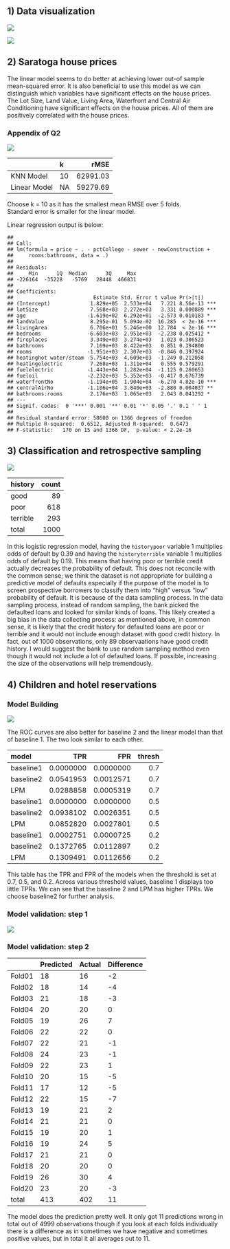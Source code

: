 ## 1) Data visualization

![](exercise_2_files/figure-markdown_github/unnamed-chunk-1-1.png)

![](exercise_2_files/figure-markdown_github/unnamed-chunk-2-1.png)

## 2) Saratoga house prices

The linear model seems to do better at achieving lower out-of sample
mean-squared error. It is also beneficial to use this model as we can
distinguish which variables have significant effects on the house
prices. The Lot Size, Land Value, Living Area, Waterfront and Central
Air Conditioning have significant effects on the house prices. All of
them are positively correlated with the house prices.

### Appendix of Q2

![](exercise_2_files/figure-markdown_github/unnamed-chunk-4-1.png)

|              | k   |     rMSE |
|:-------------|:----|---------:|
| KNN Model    | 10  | 62991.03 |
| Linear Model | NA  | 59279.69 |

Choose k = 10 as it has the smallest mean RMSE over 5 folds. <br>
Standard error is smaller for the linear model.

Linear regression output is below:

    ## 
    ## Call:
    ## lm(formula = price ~ . - pctCollege - sewer - newConstruction + 
    ##     rooms:bathrooms, data = .)
    ## 
    ## Residuals:
    ##     Min      1Q  Median      3Q     Max 
    ## -226164  -35228   -5769   28448  466831 
    ## 
    ## Coefficients:
    ##                          Estimate Std. Error t value Pr(>|t|)    
    ## (Intercept)             1.829e+05  2.533e+04   7.221 8.56e-13 ***
    ## lotSize                 7.568e+03  2.272e+03   3.331 0.000889 ***
    ## age                    -1.619e+02  6.292e+01  -2.573 0.010183 *  
    ## landValue               8.295e-01  5.094e-02  16.285  < 2e-16 ***
    ## livingArea              6.706e+01  5.246e+00  12.784  < 2e-16 ***
    ## bedrooms               -6.603e+03  2.951e+03  -2.238 0.025412 *  
    ## fireplaces              3.349e+03  3.274e+03   1.023 0.306523    
    ## bathrooms               7.169e+03  8.422e+03   0.851 0.394800    
    ## rooms                  -1.951e+03  2.307e+03  -0.846 0.397924    
    ## heatinghot water/steam -5.754e+03  4.609e+03  -1.249 0.212058    
    ## heatingelectric         7.268e+03  1.311e+04   0.555 0.579291    
    ## fuelelectric           -1.443e+04  1.282e+04  -1.125 0.260653    
    ## fueloil                -2.232e+03  5.352e+03  -0.417 0.676739    
    ## waterfrontNo           -1.194e+05  1.904e+04  -6.270 4.82e-10 ***
    ## centralAirNo           -1.106e+04  3.840e+03  -2.880 0.004037 ** 
    ## bathrooms:rooms         2.176e+03  1.065e+03   2.043 0.041292 *  
    ## ---
    ## Signif. codes:  0 '***' 0.001 '**' 0.01 '*' 0.05 '.' 0.1 ' ' 1
    ## 
    ## Residual standard error: 58600 on 1366 degrees of freedom
    ## Multiple R-squared:  0.6512, Adjusted R-squared:  0.6473 
    ## F-statistic:   170 on 15 and 1366 DF,  p-value: < 2.2e-16

## 3) Classification and retrospective sampling

![](exercise_2_files/figure-markdown_github/unnamed-chunk-6-1.png)

| history  | count |
|:---------|------:|
| good     |    89 |
| poor     |   618 |
| terrible |   293 |
| total    |  1000 |

In this logistic regression model, having the `historypoor` variable 1
multiplies odds of default by 0.39 and having the `historyterrible`
variable 1 multiplies odds of default by 0.19. This means that having
poor or terrible credit actually decreases the probability of default.
This does not reconcile with the common sense; we think the dataset is
not appropriate for building a predictive model of defaults especially
if the purpose of the model is to screen prospective borrowers to
classify them into “high” versus “low” probability of default. It is
because of the data sampling process. In the data sampling process,
instead of random sampling, the bank picked the defaulted loans and
looked for similar kinds of loans. This likely created a big bias in the
data collecting process: as mentioned above, in common sense, it is
likely that the credit history for defaulted loans are poor or terrible
and it would not include enough dataset with good credit history. In
fact, out of 1000 observations, only 89 observaations have good credit
history. I would suggest the bank to use random sampling method even
though it would not include a lot of defaulted loans. If possible,
increasing the size of the observations will help tremendously.

## 4) Children and hotel reservations

### Model Building

![](exercise_2_files/figure-markdown_github/unnamed-chunk-9-1.png)

The ROC curves are also better for baseline 2 and the linear model than
that of baseline 1. The two look similar to each other.

| model     |       TPR |       FPR | thresh |
|:----------|----------:|----------:|-------:|
| baseline1 | 0.0000000 | 0.0000000 |    0.7 |
| baseline2 | 0.0541953 | 0.0012571 |    0.7 |
| LPM       | 0.0288858 | 0.0005319 |    0.7 |
| baseline1 | 0.0000000 | 0.0000000 |    0.5 |
| baseline2 | 0.0938102 | 0.0026351 |    0.5 |
| LPM       | 0.0852820 | 0.0027801 |    0.5 |
| baseline1 | 0.0002751 | 0.0000725 |    0.2 |
| baseline2 | 0.1372765 | 0.0112897 |    0.2 |
| LPM       | 0.1309491 | 0.0112656 |    0.2 |

This table has the TPR and FPR of the models when the threshold is set
at 0.7, 0.5, and 0.2. Across various threshold values, baseline 1
displays too little TPRs. We can see that the baseline 2 and LPM has
higher TPRs. We choose baseline2 for further analysis.

### Model validation: step 1

![](exercise_2_files/figure-markdown_github/unnamed-chunk-11-1.png)

### Model validation: step 2

|        | Predicted | Actual | Difference |
|:-------|:----------|:-------|:-----------|
| Fold01 | 18        | 16     | -2         |
| Fold02 | 18        | 14     | -4         |
| Fold03 | 21        | 18     | -3         |
| Fold04 | 20        | 20     | 0          |
| Fold05 | 19        | 26     | 7          |
| Fold06 | 22        | 22     | 0          |
| Fold07 | 22        | 21     | -1         |
| Fold08 | 24        | 23     | -1         |
| Fold09 | 22        | 23     | 1          |
| Fold10 | 20        | 15     | -5         |
| Fold11 | 17        | 12     | -5         |
| Fold12 | 22        | 15     | -7         |
| Fold13 | 19        | 21     | 2          |
| Fold14 | 21        | 21     | 0          |
| Fold15 | 19        | 20     | 1          |
| Fold16 | 19        | 24     | 5          |
| Fold17 | 21        | 21     | 0          |
| Fold18 | 20        | 20     | 0          |
| Fold19 | 26        | 30     | 4          |
| Fold20 | 23        | 20     | -3         |
| total  | 413       | 402    | 11         |

The model does the prediction pretty well. It only got 11 predictions
wrong in total out of 4999 observations though if you look at each folds
individually there is a difference as in sometimes we have negative and
sometimes positive values, but in total it all averages out to 11.
